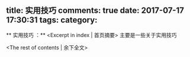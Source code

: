 title: 实用技巧
comments: true
date: 2017-07-17 17:30:31
tags:
category:
---

** 实用技巧 ：** <Excerpt in index | 首页摘要\>
主要是一些关于实用技巧
<!-- more -->
<The rest of contents | 余下全文\>
